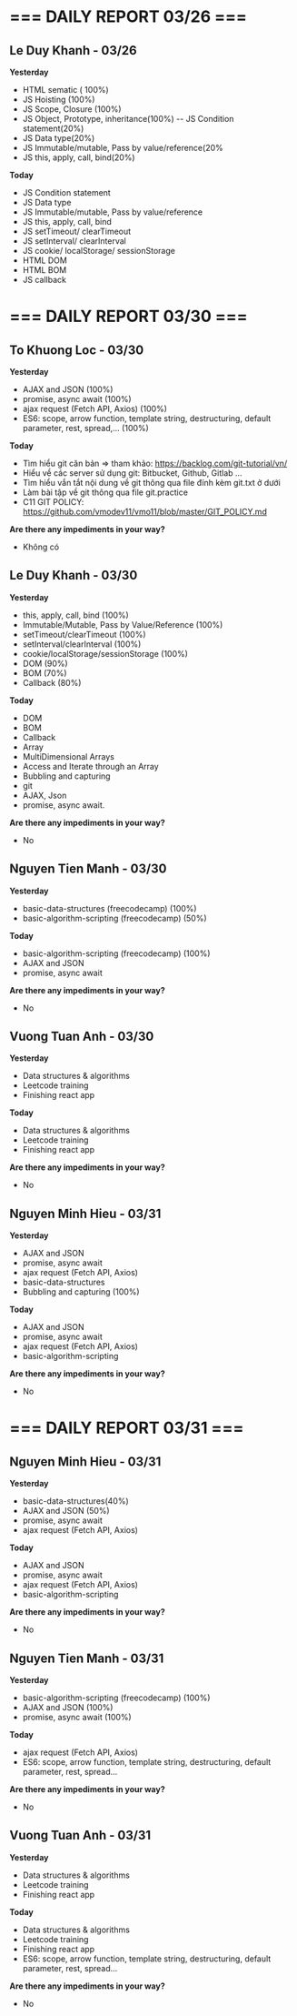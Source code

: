 # === DAILY REPORT 03/26 ===
## Le Duy Khanh - 03/26

**Yesterday**
- HTML sematic ( 100%)
- JS Hoisting (100%)
- JS Scope, Closure (100%)
- JS Object, Prototype, inheritance(100%)
  -- JS Condition statement(20%)
- JS Data type(20%)
- JS Immutable/mutable, Pass by value/reference(20%
- JS this, apply, call, bind(20%)

**Today**
- JS Condition statement
- JS Data type
- JS Immutable/mutable, Pass by value/reference
- JS this, apply, call, bind
- JS setTimeout/ clearTimeout
- JS setInterval/ clearInterval
- JS cookie/ localStorage/ sessionStorage
- HTML DOM
- HTML BOM
- JS callback

# === DAILY REPORT 03/30 ===

## To Khuong Loc - 03/30

**Yesterday**
- AJAX and JSON (100%)
- promise, async await (100%)
- ajax request (Fetch API, Axios) (100%)
- ES6: scope, arrow function, template string, destructuring, default parameter, rest, spread,... (100%)

**Today**
- Tìm hiểu git căn bản => tham khảo: https://backlog.com/git-tutorial/vn/
- Hiểu về các server sử dụng git: Bitbucket, Github, Gitlab ...
- Tìm hiểu vắn tắt nội dung về git thông qua file đính kèm git.txt ở dưới
- Làm bài tập về git thông qua file git.practice
- C11 GIT POLICY: https://github.com/vmodev11/vmo11/blob/master/GIT_POLICY.md

**Are there any impediments in your way?**
- Không có

## Le Duy Khanh - 03/30

**Yesterday**
- this, apply, call, bind (100%)
- Immutable/Mutable, Pass by Value/Reference (100%)
- setTimeout/clearTimeout (100%)
- setInterval/clearInterval (100%)
- cookie/localStorage/sessionStorage (100%)
- DOM (90%)
- BOM (70%)
- Callback (80%)

**Today**
- DOM
- BOM
- Callback
- Array
- MultiDimensional Arrays
- Access and Iterate through an Array
- Bubbling and capturing
- git
- AJAX, Json
- promise, async await.

**Are there any impediments in your way?**
- No

## Nguyen Tien Manh - 03/30

**Yesterday**
- basic-data-structures (freecodecamp) (100%)
- basic-algorithm-scripting (freecodecamp) (50%)

**Today**
- basic-algorithm-scripting (freecodecamp) (100%)
- AJAX and JSON
- promise, async await

**Are there any impediments in your way?**
- No

## Vuong Tuan Anh - 03/30

**Yesterday**
- Data structures & algorithms
- Leetcode training
- Finishing react app

**Today**
- Data structures & algorithms
- Leetcode training
- Finishing react app

**Are there any impediments in your way?**
- No

## Nguyen Minh Hieu - 03/31

**Yesterday**
- AJAX and JSON 
- promise, async await
- ajax request (Fetch API, Axios)
- basic-data-structures
- Bubbling and capturing (100%)

**Today** 
- AJAX and JSON
- promise, async await
- ajax request (Fetch API, Axios)
- basic-algorithm-scripting

**Are there any impediments in your way?**
 - No

# === DAILY REPORT 03/31 ===

## Nguyen Minh Hieu - 03/31

**Yesterday**
- basic-data-structures(40%)
- AJAX and JSON (50%)
- promise, async await
- ajax request (Fetch API, Axios)

**Today** 
- AJAX and JSON
- promise, async await
- ajax request (Fetch API, Axios)
- basic-algorithm-scripting

**Are there any impediments in your way?**
 - No

## Nguyen Tien Manh - 03/31

**Yesterday**
- basic-algorithm-scripting (freecodecamp) (100%)
- AJAX and JSON (100%)
- promise, async await (100%)

**Today**
- ajax request (Fetch API, Axios)
- ES6: scope, arrow function, template string, destructuring, default parameter, rest, spread...

**Are there any impediments in your way?**
- No

## Vuong Tuan Anh - 03/31

**Yesterday**
- Data structures & algorithms
- Leetcode training
- Finishing react app

**Today**
- Data structures & algorithms
- Leetcode training
- Finishing react app
- ES6: scope, arrow function, template string, destructuring, default parameter, rest, spread...

**Are there any impediments in your way?**
- No